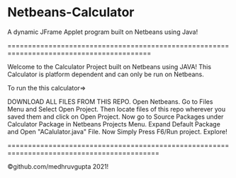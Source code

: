 # Netbeans-Calculator
A dynamic JFrame Applet program built on Netbeans using Java! 

=========================================================================================


Welcome to the Calculator Project built on Netbeans using JAVA!
This Calculator is platform dependent and can only be run on Netbeans.

To run the this calculator=>

DOWNLOAD ALL FILES FROM THIS REPO.
Open Netbeans.
Go to Files Menu and Select Open Project.
Then locate files of this repo wherever you saved them and click on Open Project.
Now go to Source Packages under Calculator Package in Netbeans Projects Menu.
Expand Default Package and Open "ACalulator.java" File.
Now Simply Press F6/Run project.
Explore!


===========================================================================================

©github.com/medhruvgupta 2021!

